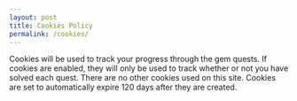 ```yaml
---
layout: post
title: Cookies Policy
permalink: /cookies/
---
```


Cookies will be used to track your progress through the gem quests.
If cookies are enabled, they will only be used to track whether or not
you have solved each quest. There are no other cookies used on this site.
Cookies are set to automatically expire 120 days after they are created.

